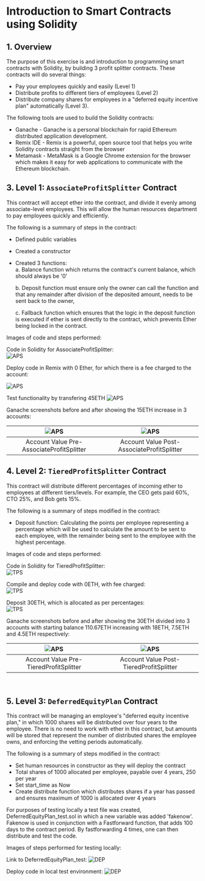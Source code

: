# Introduction to Smart Contracts using Solidity

## 1. Overview
The purpose of this exercise is and introduction to programming smart contracts with Solidity, by building 3 profit splitter contracts. These contracts will do several things:
 * Pay your employees quickly and easily (Level 1)
 * Distribute profits to different tiers of employees (Level 2)
 * Distribute company shares for employees in a "deferred equity incentive plan" automatically (Level 3).

The following tools are used to build the Solidity contracts:
 * Ganache - Ganache is a personal blockchain for rapid Ethereum distributed application development. 
 * Remix IDE - Remix is a powerful, open source tool that helps you write Solidity contracts straight from the 
   browser
 * Metamask - MetaMask is a Google Chrome extension for the browser which makes it easy for web applications to 
   communicate with the Ethereum blockchain. 



## 3. Level 1: `AssociateProfitSplitter` Contract
This contract will accept ether into the contract, and divide it evenly among associate-level employees. This will allow the human resources department to pay employees quickly and efficiently.

The following is a summary of steps in the contract:
   * Defined public variables 
   * Created a constructor
   * Created 3 functions: </br>
        a. Balance function which returns the contract's current balance, which should always be '0' </br>

        b. Deposit function must ensure only the owner can call the function and that any remainder after division of the deposited amount, needs to be sent back to the owner, </br>

        c. Fallback function which ensures that the logic in the deposit function is executed if ether is sent directly to the contract, which prevents Ether being locked in the contract. </br>


Images of code and steps performed:

Code in Solidity for AssociateProfitSplitter: </br>
![APS](./Images/L1_APS_0_SolidityCode.png)

Deploy code in Remix with 0 Ether, for which there is a fee charged to the account:

![APS](./Images/L1_APS_3_Deploy.png)

Test functionality by transfering 45ETH
![APS](./Images/L1_APS_4_Deposit.png)

Ganache screenshots before and after showing the 15ETH increase in 3 accounts:

|![APS](./Images/L1_APS_2_Compile_Ganache.png)|![APS](./Images/L1_APS-5_Deposit_Ganache.png)|
|:---:|:---:|
| Account Value Pre-AssociateProfitSplitter | Account Value Post-AssociateProfitSplitter |

## 4. Level 2: `TieredProfitSplitter` Contract
This contract will distribute different percentages of incoming ether to employees at different tiers/levels. For example, the CEO gets paid 60%, CTO 25%, and Bob gets 15%.

The following is a summary of steps modified in the contract:
   * Deposit function: Calculating the points per employee representing a percentage which will be used to calculate the amount to be sent to each employee, with the remainder being sent to the employee with the highest percentage.</br>

Images of code and steps performed:

Code in Solidity for TieredProfitSplitter: </br>
![TPS](./Images/L2_TPS_0_SolidityCode.png) 

Compile and deploy code with 0ETH, with fee charged: </br>
![TPS](./Images/L2_TPS_3_Deploy.png)

Deposit 30ETH, which is allocated as per percentages: </br>
![TPS](./Images/L2_TPS_4_Deposit.png)

Ganache screenshots before and after showing the 30ETH divided into 3 accounts with starting balance 110.67ETH increasing with 18ETH, 7.5ETH and 4.5ETH respectively:

|![APS](./Images/L2_TPS_2_Compile_Ganache.png)|![APS](./Images/L2_TPS_5_Deposit_Ganache.png)|
|:---:|:---:|
| Account Value Pre-TieredProfitSplitter | Account Value Post-TieredProfitSplitter |
</br>

## 5. Level 3: `DeferredEquityPlan` Contract
This contract will be managing an employee's "deferred equity incentive plan," in which 1000 shares will be distributed over four years to the employee. There is no need to work with ether in this contract, but amounts will be stored that represent the number of distributed shares the employee owns, and enforcing the vetting periods automatically.

The following is a summary of steps modified in the contract:
   * Set human resources in constructor as they will deploy the contract
   * Total shares of 1000 allocated per employee, payable over 4 years, 250 per year
   * Set start_time as Now
   * Create distribute function which distributes shares if a year has passed and ensures maximum of 1000 is allocated over 4 years

For purposes of testing locally a test file was created, DeferredEquityPlan_test.sol in which a new variable was added 'fakenow'. Fakenow is used in conjunction with a Fastforward function, that adds 100 days to the contract period. By fastforwarding 4 times, one can then distribute and test the code.

Images of steps performed for testing locally:

Link to DeferredEquityPlan_test:
![DEP](./Solidity_code/xxx.png) 

Deploy code in local test environment:
![DEP](./Images/L3_DEP_test_1_deploy.png)







